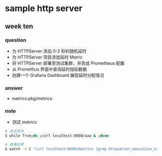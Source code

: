 # sample http server

## week ten
### question
+ 为 HTTPServer 添加 0-2 秒的随机延时
+ 为 HTTPServer 项目添加延时 Metric
+ 将 HTTPServer 部署至测试集群，并完成 Prometheus 配置
+ 从 Promethus 界面中查询延时指标数据
+ 创建一个 Grafana Dashboard 展现延时分配情况

### answer
+ metrics:pkg/metrics


### note
+ 测试 metrics

```bash
# 发送请求
$ while True;do ;curl localhost:8080/aaa & ;done

# 查看结果
$ watch -n 1 "curl localhost:8080/metrics |grep httpserver_execution_used_second_bucket"
```